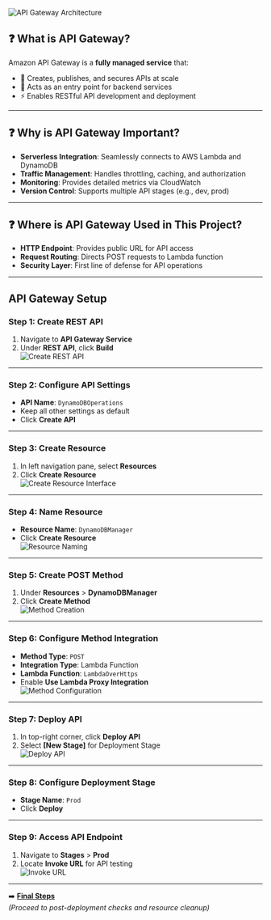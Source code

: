 ![API Gateway Architecture](https://github.com/user-attachments/assets/c89f4bc5-9103-4447-8dbd-c9356a6b4dfe)  
    


## ❓ What is API Gateway?  
Amazon API Gateway is a **fully managed service** that:  
- 🚀 Creates, publishes, and secures APIs at scale  
- 🔄 Acts as an entry point for backend services  
- ⚡ Enables RESTful API development and deployment  

---

## ❓ Why is API Gateway Important?  
- **Serverless Integration**: Seamlessly connects to AWS Lambda and DynamoDB  
- **Traffic Management**: Handles throttling, caching, and authorization  
- **Monitoring**: Provides detailed metrics via CloudWatch  
- **Version Control**: Supports multiple API stages (e.g., dev, prod)  

---

## ❓ Where is API Gateway Used in This Project?  
- **HTTP Endpoint**: Provides public URL for API access  
- **Request Routing**: Directs POST requests to Lambda function  
- **Security Layer**: First line of defense for API operations  


---

## API Gateway Setup

### Step 1: Create REST API
1. Navigate to **API Gateway Service**  
2. Under **REST API**, click **Build**  
![Create REST API](https://github.com/user-attachments/assets/b83bb1b6-f209-4189-8507-cb120af36a0f)  

---

### Step 2: Configure API Settings
- **API Name**: `DynamoDBOperations`  
- Keep all other settings as default  
- Click **Create API**  

---

### Step 3: Create Resource
1. In left navigation pane, select **Resources**  
2. Click **Create Resource**  
![Create Resource Interface](https://github.com/user-attachments/assets/4c071b5e-43b3-4e0d-adc4-197cfac0ebfd)  

---

### Step 4: Name Resource
- **Resource Name**: `DynamoDBManager`  
- Click **Create Resource**  
![Resource Naming](https://github.com/user-attachments/assets/1de31bc4-1417-45f4-b974-8bf917d2cf7b)  

---

### Step 5: Create POST Method
1. Under **Resources** > **DynamoDBManager**  
2. Click **Create Method**  
![Method Creation](https://github.com/user-attachments/assets/4a228991-8fea-4aa6-b1de-353963996e32)  

---

### Step 6: Configure Method Integration
- **Method Type**: `POST`  
- **Integration Type**: Lambda Function  
- **Lambda Function**: `LambdaOverHttps`  
- Enable **Use Lambda Proxy Integration**  
![Method Configuration](https://github.com/user-attachments/assets/3cf4c5e8-9dec-45c9-8f5a-aa32084b5d44)  

---

### Step 7: Deploy API
1. In top-right corner, click **Deploy API**  
2. Select **[New Stage]** for Deployment Stage  
![Deploy API](https://github.com/user-attachments/assets/24fd3595-a08e-4789-a9ac-1ae3be22675f)  

---

### Step 8: Configure Deployment Stage
- **Stage Name**: `Prod`  
- Click **Deploy**  

---
### Step 9: Access API Endpoint
1. Navigate to **Stages** > **Prod**  
2. Locate **Invoke URL** for API testing  
![Invoke URL](https://github.com/user-attachments/assets/2d7779b4-0c02-4e47-8a7e-5803363d088d)  

---
➡️ **[Final Steps ](final-steps.md)**  
*(Proceed to post-deployment checks and resource cleanup)*
